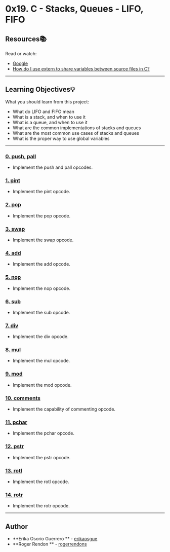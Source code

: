 # 0x19. C - Stacks, Queues - LIFO, FIFO

## Resources:books:
Read or watch:
* [Google](https://intranet.hbtn.io/rltoken/56-bDz7IrFgcH02EkGkB3w)
* [How do I use extern to share variables between source files in C?](https://intranet.hbtn.io/rltoken/9neX6gaN6DoA-ow1INgZqw)

---
## Learning Objectives:bulb:
What you should learn from this project:

* What do LIFO and FIFO mean
* What is a stack, and when to use it
* What is a queue, and when to use it
* What are the common implementations of stacks and queues
* What are the most common use cases of stacks and queues
* What is the proper way to use global variables

---

### [0. push, pall](./1000-holberton.bf)
* Implement the push and pall opcodes.


### [1. pint](./1001-add.bf)
* Implement the pint opcode.


### [2. pop](./1002-mul.bf)
* Implement the pop opcode.


### [3. swap](./1003-mul.bf)
* Implement the swap opcode.

### [4. add](./1004-mul.bf)
* Implement the add opcode.

### [5. nop](./1005-mul.bf)
* Implement the nop opcode.

### [6. sub](./1006-mul.bf)
* Implement the sub opcode.

### [7. div](./1007-mul.bf)
* Implement the div opcode.

### [8. mul](./1008-mul.bf)
* Implement the mul opcode.

### [9. mod](./1009-mul.bf)
* Implement the mod opcode.

### [10. comments](./1009-mul.bf)
* Implement the capability of commenting opcode.

### [11. pchar](./1009-mul.bf)
* Implement the pchar opcode.

### [12. pstr](./1009-mul.bf)
* Implement the pstr opcode.

### [13. rotl](./1009-mul.bf)
* Implement the rotl opcode.

### [14. rotr](./1009-mul.bf)
* Implement the rotr opcode.

---

## Author
* **Erika Osorio Guerrero ** - [erikaosgue](https://github.com/erikaosgue)
* **Roger Rendon ** - [rogerrendons](https://github.com/rogerrendons)
